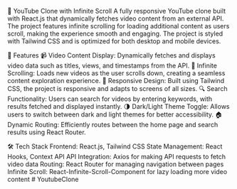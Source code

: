 🎥 YouTube Clone with Infinite Scroll
A fully responsive YouTube clone built with React.js that dynamically fetches video content from an external API. The project features infinite scrolling for loading additional content as users scroll, making the experience smooth and engaging. The project is styled with Tailwind CSS and is optimized for both desktop and mobile devices.

🚀 Features
📹 Video Content Display: Dynamically fetches and displays video data such as titles, views, and timestamps from the API.
🔄 Infinite Scrolling: Loads new videos as the user scrolls down, creating a seamless content exploration experience.
🎨 Responsive Design: Built using Tailwind CSS, the project is responsive and adapts to screens of all sizes.
🔍 Search Functionality: Users can search for videos by entering keywords, with results fetched and displayed instantly.
🌗 Dark/Light Theme Toggle: Allows users to switch between dark and light themes for better accessibility.
🏠 Dynamic Routing: Efficiently routes between the home page and search results using React Router.

🛠️ Tech Stack
Frontend: React.js, Tailwind CSS
State Management: React Hooks, Context API
API Integration: Axios for making API requests to fetch video data
Routing: React Router for managing navigation between pages
Infinite Scroll: React-Infinite-Scroll-Component for lazy loading more video content
#   Y o u t u b e C l o n e  
 